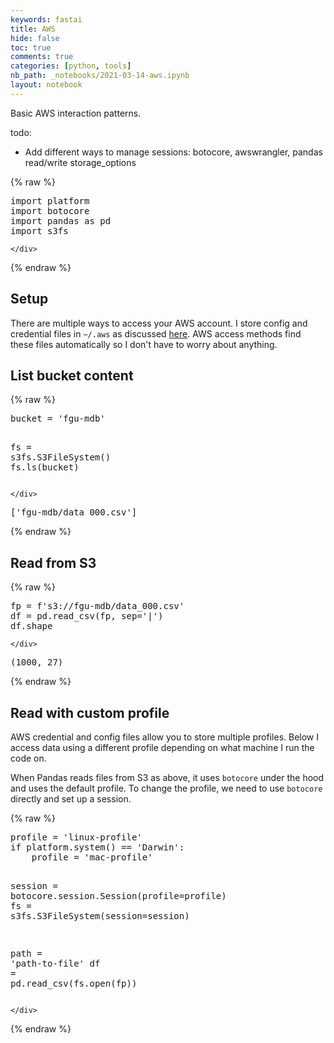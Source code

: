 ```yaml
---
keywords: fastai
title: AWS
hide: false
toc: true
comments: true
categories: [python, tools]
nb_path: _notebooks/2021-03-14-aws.ipynb
layout: notebook
---
```


<!--
#################################################
### THIS FILE WAS AUTOGENERATED! DO NOT EDIT! ###
#################################################
# file to edit: _notebooks/2021-03-14-aws.ipynb
-->

<div class="container" id="notebook-container">
        
<div class="cell border-box-sizing text_cell rendered"><div class="inner_cell">
<div class="text_cell_render border-box-sizing rendered_html">
<p>Basic AWS interaction patterns.</p>

</div>
</div>
</div>
<div class="cell border-box-sizing text_cell rendered"><div class="inner_cell">
<div class="text_cell_render border-box-sizing rendered_html">
<p>todo:</p>
<ul>
<li>Add different ways to manage sessions: botocore, awswrangler, pandas read/write storage_options</li>
</ul>

</div>
</div>
</div>
    {% raw %}
    
<div class="cell border-box-sizing code_cell rendered">
<div class="input">

<div class="inner_cell">
    <div class="input_area">
<div class=" highlight hl-ipython3"><pre><span></span><span class="kn">import</span> <span class="nn">platform</span>
<span class="kn">import</span> <span class="nn">botocore</span>
<span class="kn">import</span> <span class="nn">pandas</span> <span class="k">as</span> <span class="nn">pd</span>
<span class="kn">import</span> <span class="nn">s3fs</span>
</pre></div>

    </div>
</div>
</div>

</div>
    {% endraw %}

<div class="cell border-box-sizing text_cell rendered"><div class="inner_cell">
<div class="text_cell_render border-box-sizing rendered_html">
<h2 id="Setup">Setup<a class="anchor-link" href="#Setup"> </a></h2><p>There are multiple ways to access your AWS account. I store config and credential files in <code>~/.aws</code> as discussed <a href="https://docs.aws.amazon.com/cli/latest/userguide/cli-configure-files.html">here</a>. AWS access methods find these files automatically so I don't have to worry about anything.</p>

</div>
</div>
</div>
<div class="cell border-box-sizing text_cell rendered"><div class="inner_cell">
<div class="text_cell_render border-box-sizing rendered_html">
<h2 id="List-bucket-content">List bucket content<a class="anchor-link" href="#List-bucket-content"> </a></h2>
</div>
</div>
</div>
    {% raw %}
    
<div class="cell border-box-sizing code_cell rendered">
<div class="input">

<div class="inner_cell">
    <div class="input_area">
<div class=" highlight hl-ipython3"><pre><span></span><span class="n">bucket</span> <span class="o">=</span> <span class="s1">&#39;fgu-mdb&#39;</span>

<span class="n">fs</span> <span class="o">=</span> <span class="n">s3fs</span><span class="o">.</span><span class="n">S3FileSystem</span><span class="p">()</span>
<span class="n">fs</span><span class="o">.</span><span class="n">ls</span><span class="p">(</span><span class="n">bucket</span><span class="p">)</span>
</pre></div>

    </div>
</div>
</div>

<div class="output_wrapper">
<div class="output">

<div class="output_area">



<div class="output_text output_subarea output_execute_result">
<pre>[&#39;fgu-mdb/data_000.csv&#39;]</pre>
</div>

</div>

</div>
</div>

</div>
    {% endraw %}

<div class="cell border-box-sizing text_cell rendered"><div class="inner_cell">
<div class="text_cell_render border-box-sizing rendered_html">
<h2 id="Read-from-S3">Read from S3<a class="anchor-link" href="#Read-from-S3"> </a></h2>
</div>
</div>
</div>
    {% raw %}
    
<div class="cell border-box-sizing code_cell rendered">
<div class="input">

<div class="inner_cell">
    <div class="input_area">
<div class=" highlight hl-ipython3"><pre><span></span><span class="n">fp</span> <span class="o">=</span> <span class="sa">f</span><span class="s1">&#39;s3://fgu-mdb/data_000.csv&#39;</span>
<span class="n">df</span> <span class="o">=</span> <span class="n">pd</span><span class="o">.</span><span class="n">read_csv</span><span class="p">(</span><span class="n">fp</span><span class="p">,</span> <span class="n">sep</span><span class="o">=</span><span class="s1">&#39;|&#39;</span><span class="p">)</span>
<span class="n">df</span><span class="o">.</span><span class="n">shape</span>
</pre></div>

    </div>
</div>
</div>

<div class="output_wrapper">
<div class="output">

<div class="output_area">



<div class="output_text output_subarea output_execute_result">
<pre>(1000, 27)</pre>
</div>

</div>

</div>
</div>

</div>
    {% endraw %}

<div class="cell border-box-sizing text_cell rendered"><div class="inner_cell">
<div class="text_cell_render border-box-sizing rendered_html">
<h2 id="Read-with-custom-profile">Read with custom profile<a class="anchor-link" href="#Read-with-custom-profile"> </a></h2><p>AWS credential and config files allow you to store multiple profiles. Below I access data using a different profile depending on what machine I run the code on.</p>
<p>When Pandas reads files from S3 as above, it uses <code>botocore</code> under the hood and uses the default profile. To change the profile, we need to use <code>botocore</code> directly and set up a session.</p>

</div>
</div>
</div>
    {% raw %}
    
<div class="cell border-box-sizing code_cell rendered">
<div class="input">

<div class="inner_cell">
    <div class="input_area">
<div class=" highlight hl-ipython3"><pre><span></span><span class="n">profile</span> <span class="o">=</span> <span class="s1">&#39;linux-profile&#39;</span>
<span class="k">if</span> <span class="n">platform</span><span class="o">.</span><span class="n">system</span><span class="p">()</span> <span class="o">==</span> <span class="s1">&#39;Darwin&#39;</span><span class="p">:</span>
    <span class="n">profile</span> <span class="o">=</span> <span class="s1">&#39;mac-profile&#39;</span>

<span class="n">session</span> <span class="o">=</span> <span class="n">botocore</span><span class="o">.</span><span class="n">session</span><span class="o">.</span><span class="n">Session</span><span class="p">(</span><span class="n">profile</span><span class="o">=</span><span class="n">profile</span><span class="p">)</span>
<span class="n">fs</span> <span class="o">=</span> <span class="n">s3fs</span><span class="o">.</span><span class="n">S3FileSystem</span><span class="p">(</span><span class="n">session</span><span class="o">=</span><span class="n">session</span><span class="p">)</span>

<span class="n">path</span> <span class="o">=</span> <span class="s1">&#39;path-to-file&#39;</span>
<span class="n">df</span> <span class="o">=</span> <span class="n">pd</span><span class="o">.</span><span class="n">read_csv</span><span class="p">(</span><span class="n">fs</span><span class="o">.</span><span class="n">open</span><span class="p">(</span><span class="n">fp</span><span class="p">))</span>
</pre></div>

    </div>
</div>
</div>

</div>
    {% endraw %}

<div class="cell border-box-sizing text_cell rendered"><div class="inner_cell">
<div class="text_cell_render border-box-sizing rendered_html">
<!-- ## Sources

- [Fluent Python](https://www.oreilly.com/library/view/fluent-python/9781491946237/)
- [Python Cookbook](https://www.oreilly.com/library/view/python-cookbook-3rd/9781449357337/)
- [Learning Python](https://www.oreilly.com/library/view/learning-python-5th/9781449355722/)
- [The Hitchhiker's Guide to Python](https://docs.python-guide.org/writing/structure/)
- [Effective Python](https://effectivepython.com)
- [Python for Data Analysis](https://www.oreilly.com/library/view/python-for-data/9781491957653/)
- [Python Data Science Handbook](https://www.oreilly.com/library/view/python-data-science/9781491912126/) -->
</div>
</div>
</div>
</div>
 

